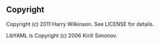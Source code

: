 ## Copyright

Copyright (c) 2011 Harry Wilkinson. See LICENSE for details.

LibYAML is Copyright (c) 2006 Kirill Simonov.